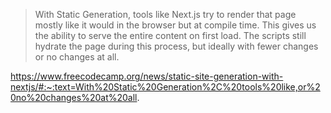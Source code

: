> With Static Generation, tools like Next.js try to render that page mostly like it would in the browser but at compile time. This gives us the ability to serve the entire content on first load. The scripts still hydrate the page during this process, but ideally with fewer changes or no changes at all.

https://www.freecodecamp.org/news/static-site-generation-with-nextjs/#:~:text=With%20Static%20Generation%2C%20tools%20like,or%20no%20changes%20at%20all.

